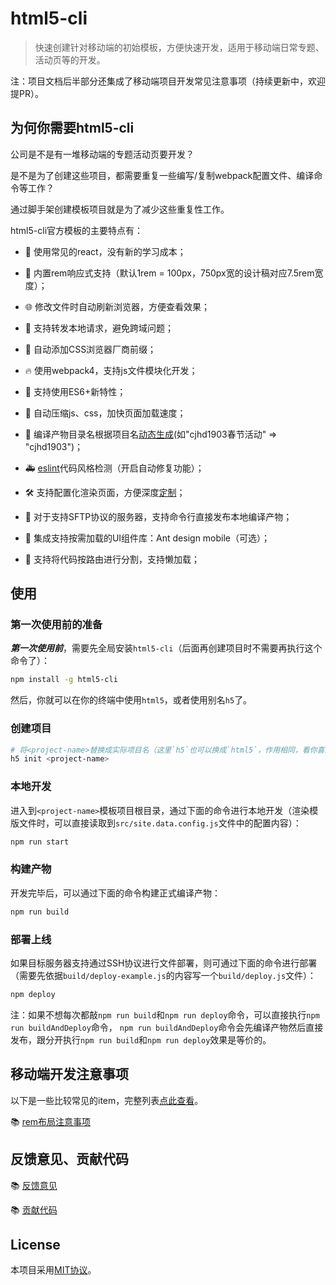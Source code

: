 # html5-cli

> 快速创建针对移动端的初始模板，方便快速开发，适用于移动端日常专题、活动页等的开发。

注：项目文档后半部分还集成了移动端项目开发常见注意事项（持续更新中，欢迎提PR）。

## 为何你需要html5-cli

公司是不是有一堆移动端的专题活动页要开发？

是不是为了创建这些项目，都需要重复一些编写/复制webpack配置文件、编译命令等工作？

通过脚手架创建模板项目就是为了减少这些重复性工作。

html5-cli官方模板的主要特点有：

* 🎄 使用常见的react，没有新的学习成本；

* 📲 内置rem响应式支持（默认1rem = 100px，750px宽的设计稿对应7.5rem宽度）；

* 🌐 修改文件时自动刷新浏览器，方便查看效果；

* 🙈 支持转发本地请求，避免跨域问题；

* 💪 自动添加CSS浏览器厂商前缀；

* 🔥 使用webpack4，支持js文件模块化开发；

* 👫 支持使用ES6+新特性；

* 🏇 自动压缩js、css，加快页面加载速度；

* 🏏 编译产物目录名根据项目名[动态生成](./docs/template/compile-folder-name.md)(如"cjhd1903春节活动" => "cjhd1903")；

* 🚑 [eslint](./docs/template/eslint.md)代码风格检测（开启自动修复功能）；

* 🛠 支持配置化渲染页面，方便深度[定制](./docs/template/configurable.md)；

* 🚀 对于支持SFTP协议的服务器，支持命令行直接发布本地编译产物；

* 🥤 集成支持按需加载的UI组件库：Ant design mobile（可选）；

* 🐢 支持将代码按路由进行分割，支持懒加载；

## 使用

### 第一次使用前的准备

***第一次使用前***，需要先全局安装`html5-cli`（后面再创建项目时不需要再执行这个命令了）：

```bash
npm install -g html5-cli
```

然后，你就可以在你的终端中使用`html5`，或者使用别名`h5`了。

### 创建项目

```bash
# 将<project-name>替换成实际项目名（这里`h5`也可以换成`html5`，作用相同，看你喜欢用哪个命令）
h5 init <project-name>
```

### 本地开发

进入到`<project-name>`模板项目根目录，通过下面的命令进行本地开发（渲染模版文件时，可以直接读取到`src/site.data.config.js`文件中的配置内容）：

```bash
npm run start
```

### 构建产物

开发完毕后，可以通过下面的命令构建正式编译产物：

```bash
npm run build
```

### 部署上线

如果目标服务器支持通过SSH协议进行文件部署，则可通过下面的命令进行部署（需要先依据`build/deploy-example.js`的内容写一个`build/deploy.js`文件）：

```bash
npm deploy
```

注：如果不想每次都敲`npm run build`和`npm run deploy`命令，可以直接执行`npm run buildAndDeploy`命令，
`npm run buildAndDeploy`命令会先编译产物然后直接发布，跟分开执行`npm run build`和`npm run deploy`效果是等价的。

## 移动端开发注意事项

以下是一些比较常见的item，完整列表[点此查看](./docs/README.md)。

📚 [rem布局注意事项](docs/mobile/rem.md)

## 反馈意见、贡献代码

📚 [反馈意见](./docs/feedback.md)

📚 [贡献代码](./docs/contribution.md)

## License

本项目采用[MIT协议](./LICENSE)。
